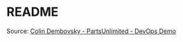 # README

Source: [Colin Dembovsky - PartsUnlimited - DevOps Demo](https://github.com/colindembovsky/PartsUnlimited/tree/k8sdevops)